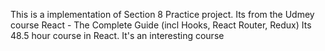 This is a implementation of Section 8 Practice project. 
Its from the Udmey course React - The Complete Guide (incl Hooks, React Router, Redux)
Its 48.5 hour course in React. It's an interesting course
